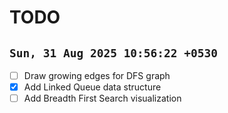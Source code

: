 
# TODO

## `Sun, 31 Aug 2025 10:56:22 +0530`

- [ ] Draw growing edges for DFS graph
- [x] Add Linked Queue data structure
- [ ] Add Breadth First Search visualization
